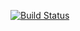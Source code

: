 [![Build Status](https://app.travis-ci.com/hlomla/fruit-basket-app.svg?branch=main)](https://app.travis-ci.com/hlomla/fruit-basket-app)


